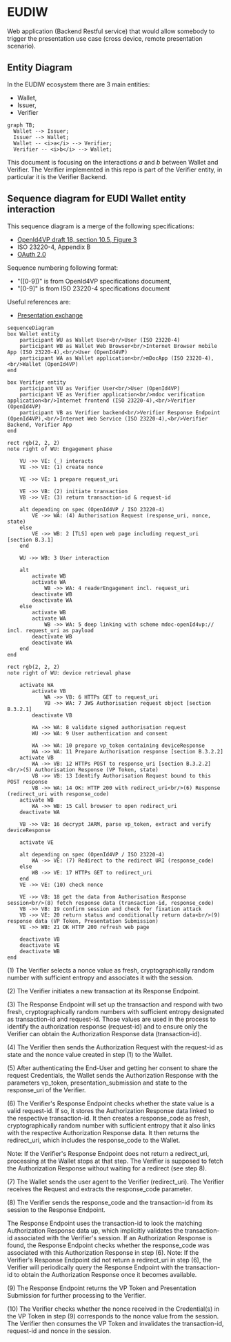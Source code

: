 # EUDIW

Web application (Backend Restful service) that would allow somebody to trigger the presentation use case (cross device, remote presentation scenario).

## Entity Diagram

In the EUDIW ecosystem there are 3 main entities:
- Wallet,
- Issuer,
- Verifier

```mermaid
graph TB;
  Wallet --> Issuer;
  Issuer --> Wallet;
  Wallet -- <i>a</i> --> Verifier;
  Verifier -- <i>b</i> --> Wallet;
```

This document is focusing on the interactions _a_ and _b_ between Wallet and Verifier.
The Verifier implemented in this repo is part of the Verifier entity, in particular it is the Verifier Backend.

## Sequence diagram for EUDI Wallet entity interaction  

This sequence diagram is a merge of the following specifications:

- [OpenId4VP draft 18, section 10.5, Figure 3](https://openid.net/specs/openid-4-verifiable-presentations-1_0.html)
- ISO 23220-4, Appendix B
- [OAuth 2.0](https://www.rfc-editor.org/rfc/rfc9101.html)

Sequence numbering following format:
- "([0-9])" is from OpenId4VP specifications document,
- "[0-9]" is from ISO 23220-4 specifications document

Useful references are:
- [Presentation exchange](https://identity.foundation/presentation-exchange/spec/v2.0.0/)

```mermaid
sequenceDiagram
box Wallet entity
    participant WU as Wallet User<br/>User (ISO 23220-4)
    participant WB as Wallet Web Browser<br/>Internet Browser mobile App (ISO 23220-4),<br/>User (OpenId4VP)
    participant WA as Wallet application<br/>mDocApp (ISO 23220-4),<br/>Wallet (OpenId4VP)
end

box Verifier entity
    participant VU as Verifier User<br/>User (OpenId4VP)
    participant VE as Verifier application<br/>mdoc verification application<br/>Internet frontend (ISO 23220-4),<br/>Verifier (OpenId4VP)
    participant VB as Verifier backend<br/>Verifier Response Endpoint (OpenId4VP),<br/>Internet Web Service (ISO 23220-4),<br/>Verifier Backend, Verifier App
end 

rect rgb(2, 2, 2)
note right of WU: Engagement phase

    VU ->> VE: (_) interacts
    VE ->> VE: (1) create nonce

    VE ->> VE: 1 prepare request_uri

    VE ->> VB: (2) initiate transaction
    VB ->> VE: (3) return transaction-id & request-id
    
    alt depending on spec (OpenId4VP / ISO 23220-4) 
        VE ->> WA: (4) Authorisation Request (response_uri, nonce, state)
    else
        VE ->> WB: 2 [TLS] open web page including request_uri [section B.3.1]
    end    
    
    WU ->> WB: 3 User interaction

    alt 
        activate WB
        activate WA
            WB ->> WA: 4 readerEngagement incl. request_uri
        deactivate WB
        deactivate WA
    else
        activate WB
        activate WA
            WB ->> WA: 5 deep linking with scheme mdoc-openId4vp:// incl. request_uri as payload
        deactivate WB
        deactivate WA
    end
end

rect rgb(2, 2, 2)
note right of WU: device retrieval phase

    activate WA
        activate VB
            WA ->> VB: 6 HTTPs GET to request_uri
            VB ->> WA: 7 JWS Authorisation request object [section B.3.2.1]
        deactivate VB
        
        WA ->> WA: 8 validate signed authorisation request
        WU ->> WA: 9 User authentication and consent
        
        WA ->> WA: 10 prepare vp_token containing deviceResponse
        WA ->> WA: 11 Prepare Authorisation response [section B.3.2.2]
    activate VB
        WA ->> VB: 12 HTTPs POST to response_uri [section B.3.2.2]<br/>(5) Authorisation Response (VP Token, state)
        VB ->> VB: 13 Identify Authorisation Request bound to this POST response
        VB ->> WA: 14 OK: HTTP 200 with redirect_uri<br/>(6) Response (redirect_uri with response_code)
    activate WB
        WA ->> WB: 15 Call browser to open redirect_uri
    deactivate WA

    VB ->> VB: 16 decrypt JARM, parse vp_token, extract and verify deviceResponse

    activate VE

    alt depending on spec (OpenId4VP / ISO 23220-4)
        WA ->> VE: (7) Redirect to the redirect URI (response_code)
    else
        WB ->> VE: 17 HTTPs GET to redirect_uri
    end
    VE ->> VE: (10) check nonce
   
    VE ->> VB: 18 get the data from Authorisation Response session<br/>(8) fetch response data (transaction-id, response_code)
    VB ->> VB: 19 confirm session and check for fixation attack
    VB ->> VE: 20 return status and conditionally return data<br/>(9) response data (VP Token, Presentation Submission)
    VE ->> WB: 21 OK HTTP 200 refresh web page
    
    deactivate VB
    deactivate VE
    deactivate WB
end
```

(1) The Verifier selects a nonce value as fresh, cryptographically random number with sufficient entropy and associates it with the session.

(2) The Verifier initiates a new transaction at its Response Endpoint.

(3) The Response Endpoint will set up the transaction and respond with two fresh, cryptographically random numbers with sufficient entropy designated as transaction-id and request-id. Those values are used in the process to identify the authorization response (request-id) and to ensure only the Verifier can obtain the Authorization Response data (transaction-id).

(4) The Verifier then sends the Authorization Request with the request-id as state and the nonce value created in step (1) to the Wallet.

(5) After authenticating the End-User and getting her consent to share the request Credentials, the Wallet sends the Authorization Response with the parameters vp_token, presentation_submission and state to the response_uri of the Verifier.

(6) The Verifier's Response Endpoint checks whether the state value is a valid request-id. If so, it stores the Authorization Response data linked to the respective transaction-id. It then creates a response_code as fresh, cryptographically random number with sufficient entropy that it also links with the respective Authorization Response data. It then returns the redirect_uri, which includes the response_code to the Wallet.

Note: If the Verifier's Response Endpoint does not return a redirect_uri, processing at the Wallet stops at that step. The Verifier is supposed to fetch the Authorization Response without waiting for a redirect (see step 8).

(7) The Wallet sends the user agent to the Verifier (redirect_uri). The Verifier receives the Request and extracts the response_code parameter.

(8) The Verifier sends the response_code and the transaction-id from its session to the Response Endpoint.

The Response Endpoint uses the transaction-id to look the matching Authorization Response data up, which implicitly validates the transaction-id associated with the Verifier's session.
If an Authorization Response is found, the Response Endpoint checks whether the response_code was associated with this Authorization Response in step (6).
Note: If the Verifier's Response Endpoint did not return a redirect_uri in step (6), the Verifier will periodically query the Response Endpoint with the transaction-id to obtain the Authorization Response once it becomes available.

(9) The Response Endpoint returns the VP Token and Presentation Submission for further processing to the Verifier.

(10) The Verifier checks whether the nonce received in the Credential(s) in the VP Token in step (9) corresponds to the nonce value from the session. The Verifier then consumes the VP Token and invalidates the transaction-id, request-id and nonce in the session.
